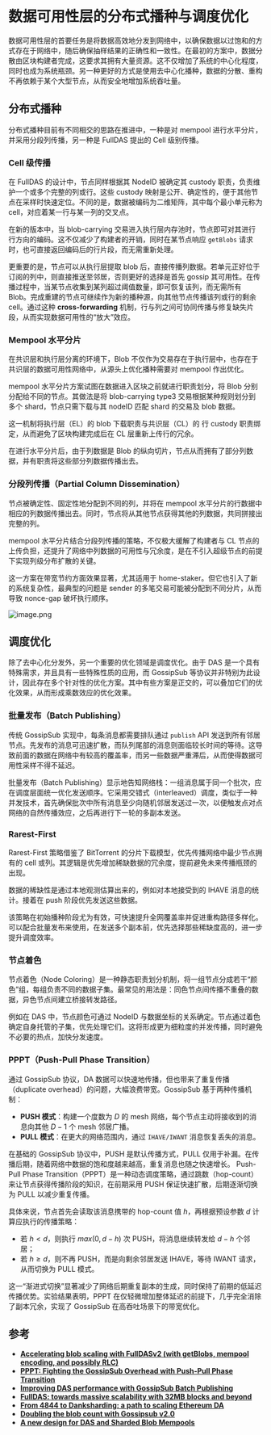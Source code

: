 # 数据可用性层的分布式播种与调度优化

数据可用性层的首要任务是将数据高效地分发到网络中，以确保数据以过饱和的方式存在于网络中，随后确保抽样结果的正确性和一致性。在最初的方案中，数据分散由区块构建者完成，这要求其拥有大量资源。这不仅增加了系统的中心化程度，同时也成为系统瓶颈。另一种更好的方式是使用去中心化播种，数据的分散、重构不再依赖于某个大型节点，从而安全地增加系统吞吐量。

## 分布式播种

分布式播种目前有不同相交的思路在推进中，一种是对 mempool 进行水平分片，并采用分段列传播，另一种是 FullDAS 提出的 Cell 级别传播。

### Cell 级传播

在 FullDAS 的设计中，节点同样根据其 NodeID 被确定其 custody 职责，负责维护一个或多个完整的列或行。这些 custody 映射是公开、确定性的，便于其他节点在采样时快速定位。不同的是，数据被编码为二维矩阵，其中每个最小单元称为 cell，对应着某一行与某一列的交叉点。

在新的版本中，当 blob-carrying 交易进入执行层内存池时，节点即可对其进行行方向的编码。这不仅减少了构建者的开销，同时在某节点响应 `getBlobs` 请求时，也可直接返回编码后的行片段，而无需重新处理。

更重要的是，节点可以从执行层提取 blob 后，直接传播列数据。若单元正好位于订阅的列中，则直接推送至邻居，否则更好的选择是首先 gossip 其可用性。在传播过程中，当某节点收集到某列超过阈值数量，即可恢复该列，而无需所有 Blob。完成重建的节点可继续作为新的播种源，向其他节点传播该列或行的剩余 cell。通过这种 **cross-forwarding** 机制，行与列之间可协同传播与修复缺失片段，从而实现数据可用性的“放大”效应。

### Mempool 水平分片

在共识层和执行层分离的环境下，Blob 不仅作为交易存在于执行层中，也存在于共识层的数据可用性网络中，从源头上优化播种需要对 mempool 作出优化。

mempool 水平分片方案试图在数据进入区块之前就进行职责划分，将 Blob 分别分配给不同的节点。其做法是将 blob-carrying type3 交易根据某种规则划分到多个 shard，节点只需下载与其 nodeID 匹配 shard 的交易及 blob 数据。

这一机制将执行层（EL）的 blob 下载职责与共识层（CL）的 行 custody 职责绑定，从而避免了区块构建完成后在 CL 层重新上传行的冗余。

在进行水平分片后，由于列数据是 Blob 的纵向切片，节点从而拥有了部分列数据，并有职责将这些部分列数据传播出去。

### 分段列传播（**Partial Column Dissemination）**

节点被确定性、固定性地分配到不同的列，并将在 mempool 水平分片的行数据中相应的列数据传播出去。同时，节点将从其他节点获得其他的列数据，共同拼接出完整的列。

mempool 水平分片结合分段列传播的策略，不仅极大缓解了构建者与 CL 节点的上传负担，还提升了网络中列数据的可用性与冗余度，是在不引入超级节点的前提下实现列级分布扩散的关键。

这一方案在带宽节约方面效果显著，尤其适用于 home-staker。但它也引入了新的系统复杂性，最典型的问题是 sender 的多笔交易可能被分配到不同分片，从而导致 nonce-gap 破坏执行顺序。

![image.png](/shared/partial-column-dissemination.png)

## 调度优化

除了去中心化分发外，另一个重要的优化领域是调度优化。由于 DAS 是一个具有特殊需求，并且具有一些特殊性质的应用，而 GossipSub 等协议并非特别为此设计，因此存在多个针对性的优化方案。其中有些方案是正交的，可以叠加它们的优化效果，从而形成乘数效应的优化效果。

### 批量发布（Batch Publishing）

传统 GossipSub 实现中，每条消息都需要排队通过 `publish` API 发送到所有邻居节点。先发布的消息可迅速扩散，而队列尾部的消息则面临较长时间的等待。这导致前面的数据在网络中有较高的覆盖率，而另一些数据严重滞后，从而使得数据可用性采样不得不延迟。

批量发布（Batch Publishing）显示地告知网络栈：一组消息属于同一个批次，应在调度层面统一优化发送顺序。它采用交错式（interleaved）调度，类似于一种并发技术，首先确保批次中所有消息至少向随机邻居发送过一次，以便触发点对点网络的自然传播效应，之后再进行下一轮的多副本发送。

### Rarest-First

Rarest-First 策略借鉴了 BitTorrent 的分片下载模型，优先传播网络中最少节点拥有的 cell 或列。其逻辑是优先增加稀缺数据的冗余度，提前避免未来传播瓶颈的出现。

数据的稀缺性是通过本地观测估算出来的，例如对本地接受到的 IHAVE 消息的统计。接着在 push 阶段优先发送这些数据。

该策略在初始播种阶段尤为有效，可快速提升全网覆盖率并促进重构路径多样化。可以配合批量发布来使用，在发送多个副本前，优先选择那些稀缺度高的，进一步提升调度效率。

### 节点着色

节点着色（Node Coloring）是一种静态职责划分机制，将一组节点分成若干“颜色”组，每组负责不同的数据子集。最常见的用法是：同色节点间传播不重叠的数据，异色节点间建立桥接转发路径。

例如在 DAS 中，节点颜色可通过 NodeID 与数据坐标的关系确定。节点通过着色确定自身托管的子集，优先处理它们。这将形成更为细粒度的并发传播，同时避免不必要的热点，加快分发速度。

### PPPT（Push-Pull Phase Transition）

通过 GossipSub 协议，DA 数据可以快速地传播，但也带来了重复传播（duplicate overhead）的问题，大幅浪费带宽。GossipSub 基于两种传播机制：

- **PUSH 模式**：构建一个度数为 $D$ 的 mesh 网络，每个节点主动将接收到的消息向其他 $D-1$ 个 mesh 邻居广播。
- **PULL 模式**：在更大的网络范围内，通过 `IHAVE/IWANT` 消息恢复丢失的消息。

在基础的 GossipSub 协议中，PUSH 是默认传播方式，PULL 仅用于补漏。在传播后期，随着网络中数据的饱和度越来越高，重复消息也随之快速增长。
Push-Pull Phase Transition（PPPT）是一种动态调度策略，通过跳数（hop-count）来让节点获得传播阶段的知识，在前期采用 PUSH 保证快速扩散，后期逐渐切换为 PULL 以减少重复传播。

具体来说，节点首先会读取该消息携带的 hop-count 值 $h$，再根据预设参数 $d$ 计算应执行的传播策略：

- 若 $h < d$，则执行 $max(0, d - h)$ 次 PUSH，将消息继续转发给 $d - h$ 个邻居；
- 若 $h \ge d$，则不再 PUSH，而是向剩余邻居发送 IHAVE，等待 IWANT 请求，从而切换为 PULL 模式。

这一“渐进式切换”显著减少了网络后期重复副本的生成，同时保持了前期的低延迟传播优势。实验结果表明，PPPT 在仅轻微增加整体延迟的前提下，几乎完全消除了副本冗余，实现了 GossipSub 在高吞吐场景下的带宽优化。

## 参考

- [**Accelerating blob scaling with FullDASv2 (with getBlobs, mempool encoding, and possibly RLC)**](https://ethresear.ch/t/accelerating-blob-scaling-with-fulldasv2-with-getblobs-mempool-encoding-and-possibly-rlc/22477)
- [**PPPT: Fighting the GossipSub Overhead with Push-Pull Phase Transition**](https://ethresear.ch/t/pppt-fighting-the-gossipsub-overhead-with-push-pull-phase-transition/22118)
- [**Improving DAS performance with GossipSub Batch Publishing**](https://ethresear.ch/t/improving-das-performance-with-gossipsub-batch-publishing/21713)
- [**FullDAS: towards massive scalability with 32MB blocks and beyond**](https://ethresear.ch/t/fulldas-towards-massive-scalability-with-32mb-blocks-and-beyond/19529)
- [**From 4844 to Danksharding: a path to scaling Ethereum DA**](https://ethresear.ch/t/from-4844-to-danksharding-a-path-to-scaling-ethereum-da/18046)
- [**Doubling the blob count with Gossipsub v2.0**](https://ethresear.ch/t/doubling-the-blob-count-with-gossipsub-v2-0/21893)
- [**A new design for DAS and Sharded Blob Mempools**](https://ethresear.ch/t/a-new-design-for-das-and-sharded-blob-mempools/22537)